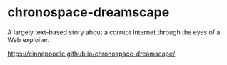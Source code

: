 # chronospace-dreamscape
A largely text-based story about a corrupt Internet through the eyes of a Web exploiter.

https://cinnapoodle.github.io/chronospace-dreamscape/
